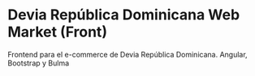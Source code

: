 # Devia República Dominicana Web Market (Front)
Frontend para el e-commerce de Devia República Dominicana. Angular, Bootstrap y Bulma
